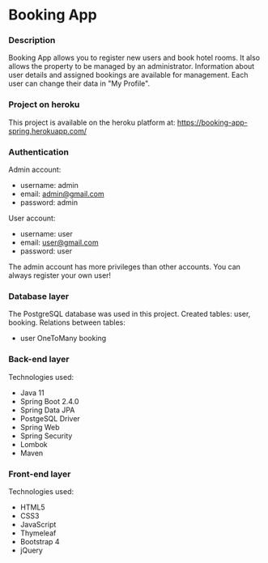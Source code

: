 # Booking App
### Description
Booking App allows you to register new users and book hotel rooms.
It also allows the property to be managed by an administrator.
Information about user details and assigned bookings are available for management.
Each user can change their data in "My Profile".
### Project on heroku
This project is available on the heroku platform at: https://booking-app-spring.herokuapp.com/
### Authentication
Admin account:
* username: admin
* email: admin@gmail.com
* password: admin

User account:
* username: user
* email: user@gmail.com
* password: user

The admin account has more privileges than other accounts.
You can always register your own user!
### Database layer
The PostgreSQL database was used in this project.
Created tables: user, booking.
Relations between tables:
* user OneToMany booking

### Back-end layer
Technologies used:
* Java 11
* Spring Boot 2.4.0
* Spring Data JPA
* PostgeSQL Driver
* Spring Web
* Spring Security
* Lombok
* Maven
### Front-end layer
Technologies used:
* HTML5
* CSS3
* JavaScript
* Thymeleaf
* Bootstrap 4
* jQuery
